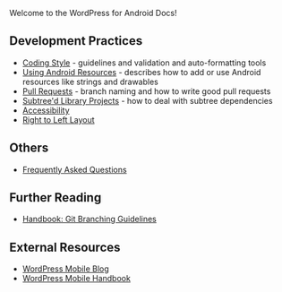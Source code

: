 Welcome to the WordPress for Android Docs!

## Development Practices

- [Coding Style](coding-style.md) - guidelines and validation and auto-formatting tools
- [Using Android Resources](using-android-resources.md) - describes how to add or use Android resources like strings and drawables
- [Pull Requests](pull-request-guidelines.md) - branch naming and how to write good pull requests
- [Subtree'd Library Projects](subtreed-library-projects.md) - how to deal with subtree dependencies
- [Accessibility](accessibility-guidelines.md)
- [Right to Left Layout](right-to-left-layout-guidelines.md)

## Others

- [Frequently Asked Questions](faq.md)

## Further Reading

- [Handbook: Git Branching Guidelines](https://make.wordpress.org/mobile/handbook/general-guides/git-branching/)

## External Resources 

- [WordPress Mobile Blog](http://make.wordpress.org/mobile)
- [WordPress Mobile Handbook](http://make.wordpress.org/mobile/handbook/)